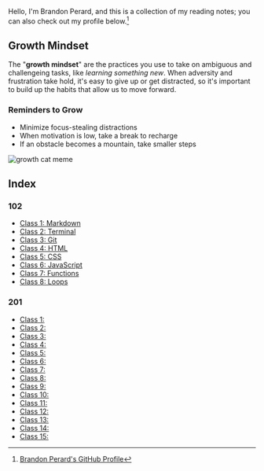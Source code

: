 Hello, I'm Brandon Perard, and this is a collection of my reading notes; you can also check out my profile below.[^1]

## Growth Mindset
The "**growth mindset**" are the practices you use to take on ambiguous and challengeing tasks, like *learning something new*. When adversity and frustration take hold, it's easy to give up or get distracted, so it's important to build up the habits that allow us to move forward.
### Reminders to Grow
- Minimize focus-stealing distractions
- When motivation is low, take a break to recharge
- If an obstacle becomes a mountain, take smaller steps

![growth cat meme](https://live.staticflickr.com/263/18817437423_0fef24a7e6_n.jpg)


## Index

### 102
- [Class 1: Markdown](./markdown)
- [Class 2: Terminal](./terminal)
- [Class 3: Git](./git)
- [Class 4: HTML](./html)
- [Class 5: CSS](./css)
- [Class 6: JavaScript](./javascript)
- [Class 7: Functions](./functions)
- [Class 8: Loops](./loops)

### 201
- [Class 1: ](./)
- [Class 2: ](./)
- [Class 3: ](./)
- [Class 4: ](./)
- [Class 5: ](./)
- [Class 6: ](./)
- [Class 7: ](./)
- [Class 8: ](./)
- [Class 9: ](./)
- [Class 10: ](./)
- [Class 11: ](./)
- [Class 12: ](./)
- [Class 13: ](./)
- [Class 14: ](./)
- [Class 15: ](./)

[^1]: [Brandon Perard's GitHub Profile](https://github.com/bperard)
